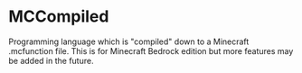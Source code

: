 # MCCompiled
Programming language which is "compiled" down to a Minecraft .mcfunction file. This is for Minecraft Bedrock edition but more features may be added in the future.
